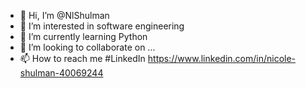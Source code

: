 - 👋 Hi, I’m @NlShulman
- 👀 I’m interested in software engineering 
- 🌱 I’m currently learning Python
- 💞️ I’m looking to collaborate on ...
- 📫 How to reach me #LinkedIn https://www.linkedin.com/in/nicole-shulman-40069244

<!---
NlShulman/NlShulman is a ✨ special ✨ repository because its `README.md` (this file) appears on your GitHub profile.
You can click the Preview link to take a look at your changes.
--->
